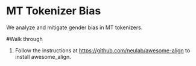 # MT Tokenizer Bias
We analyze and mitigate gender bias in MT tokenizers.

#Walk through 

1. Follow the instructions at https://github.com/neulab/awesome-align to install awesome_align. 

